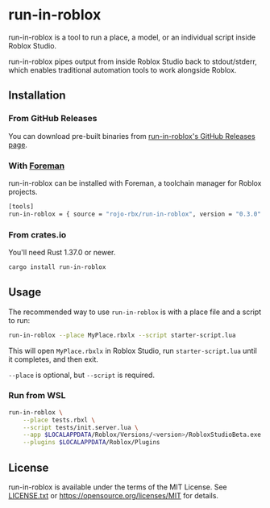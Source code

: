 # run-in-roblox
run-in-roblox is a tool to run a place, a model, or an individual script inside Roblox Studio.

run-in-roblox pipes output from inside Roblox Studio back to stdout/stderr, which enables traditional automation tools to work alongside Roblox.

## Installation

### From GitHub Releases
You can download pre-built binaries from [run-in-roblox's GitHub Releases page](https://github.com/rojo-rbx/run-in-roblox/releases).

### With [Foreman](https://github.com/rojo-rbx/foreman)
run-in-roblox can be installed with Foreman, a toolchain manager for Roblox projects.

```bash
[tools]
run-in-roblox = { source = "rojo-rbx/run-in-roblox", version = "0.3.0" }
```

### From crates.io
You'll need Rust 1.37.0 or newer.

```bash
cargo install run-in-roblox
```

## Usage
The recommended way to use `run-in-roblox` is with a place file and a script to run:

```bash
run-in-roblox --place MyPlace.rbxlx --script starter-script.lua
```

This will open `MyPlace.rbxlx` in Roblox Studio, run `starter-script.lua` until it completes, and then exit.

`--place` is optional, but `--script` is required.

### Run from WSL

```bash
run-in-roblox \
    --place tests.rbxl \
    --script tests/init.server.lua \
    --app $LOCALAPPDATA/Roblox/Versions/<version>/RobloxStudioBeta.exe \
    --plugins $LOCALAPPDATA/Roblox/Plugins
```

## License
run-in-roblox is available under the terms of the MIT License. See [LICENSE.txt](LICENSE.txt) or <https://opensource.org/licenses/MIT> for details.